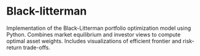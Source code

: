 # Black-litterman
Implementation of the Black-Litterman portfolio optimization model using Python. Combines market equilibrium and investor views to compute optimal asset weights. Includes visualizations of efficient frontier and risk-return trade-offs.
